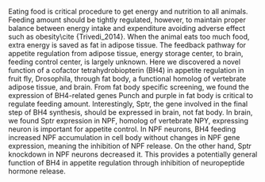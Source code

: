 Eating food is critical procedure to get energy and nutrition to all animals. Feeding amount should be tightly regulated, however, to maintain proper balance between energy intake and expenditure avoiding adverse effect such as obesity\cite {Trivedi_2014}. When the animal eats too much food, extra energy is saved as fat in adipose tissue. The feedback pathway for appetite regulation from adipose tissue, energy storage center, to brain, feeding control center, is largely unknown. Here we discovered a novel function of a cofactor tetrahydrobiopterin (BH4) in appetite regulation in fruit fly, Drosophila, through fat body, a functional homolog of vertebrate adipose tissue, and brain. From fat body specific screening, we found the expression of BH4-related genes Punch and purple in fat body is critical to regulate feeding amount. Interestingly, Sptr, the gene involved in the final step of BH4 synthesis, should be expressed in brain, not fat body. In brain, we found Sptr expression in NPF, homolog of vertebrate NPY, expressing neuron is important for appetite control. In NPF neurons, BH4 feeding increased NPF accumulation in cell body without changes in NPF gene expression, meaning the inhibition of NPF release. On the other hand, Sptr knockdown in NPF neurons decreased it. This provides a potentially general function of BH4 in appetite regulation through inhibition of neuropeptide hormone release.